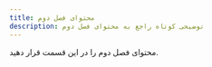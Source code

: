 ```yaml
---
title: محتوای فصل دوم
description: توضیحی کوتاه راجع به محتوای فصل دوم
---
```


محتوای فصل دوم را در این قسمت قرار دهید. 